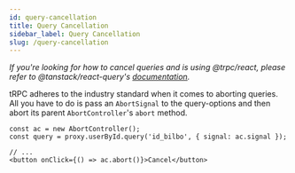 ```yaml
---
id: query-cancellation
title: Query Cancellation
sidebar_label: Query Cancellation
slug: /query-cancellation
---
```


_If you're looking for how to cancel queries and is using @trpc/react, please refer to @tanstack/react-query's [documentation](https://tanstack.com/query/v4/docs/guides/query-cancellation?from=reactQueryV3&original=https://react-query-v3.tanstack.com/guides/query-cancellation#manual-cancellation)._

tRPC adheres to the industry standard when it comes to aborting queries. All you have to do is pass an `AbortSignal` to the query-options and then abort its parent `AbortController`'s `abort` method.

```tsx title='client.ts'
const ac = new AbortController();
const query = proxy.userById.query('id_bilbo', { signal: ac.signal });

// ...
<button onClick={() => ac.abort()}>Cancel</button>
```